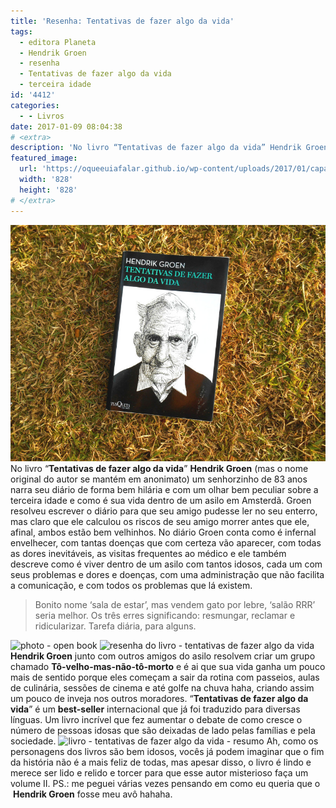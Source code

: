 ```yaml
---
title: 'Resenha: Tentativas de fazer algo da vida'
tags:
  - editora Planeta
  - Hendrik Groen
  - resenha
  - Tentativas de fazer algo da vida
  - terceira idade
id: '4412'
categories:
  - - Livros
date: 2017-01-09 08:04:38
# <extra>
description: 'No livro “Tentativas de fazer algo da vida” Hendrik Groen (mas o nome original do autor se mantém em anonimato) um senhorzinho de 83 anos narra seu diário de forma bem hilária e com um olhar bem peculiar sobre a terceira idade e como é sua vida dentro de um asilo em Amsterdã. Groen resolveu escrever o diário para que seu amigo pudesse ler no seu enterro, mas claro que ele calculou os riscos de seu amigo morrer antes que ele, afinal, ambos estão bem velhinhos. No diário Groen conta como é infernal envelhecer, com tantas doenças que com certeza vão aparecer, com todas as dores inevitáveis, as visitas frequentes ao médico e ele também descreve como é viver dentro de um asilo com tantos idosos, cada um com seus problemas e dores e doenças, com uma administração que não &hellip;'
featured_image: 
  url: 'https://oqueeuiafalar.github.io/wp-content/uploads/2017/01/capa-do-livro-tentativa-de-fazer-algo-da-vida.jpg'
  width: '828'
  height: '828'
# </extra>
---
```


![resumo - tentativas de fazer algo da vida](/wp-content/uploads/2017/01/capa-do-livro-tentativa-de-fazer-algo-da-vida.jpg) No livro “**Tentativas de fazer algo da vida**” **Hendrik Groen** (mas o nome original do autor se mantém em anonimato) um senhorzinho de 83 anos narra seu diário de forma bem hilária e com um olhar bem peculiar sobre a terceira idade e como é sua vida dentro de um asilo em Amsterdã. Groen resolveu escrever o diário para que seu amigo pudesse ler no seu enterro, mas claro que ele calculou os riscos de seu amigo morrer antes que ele, afinal, ambos estão bem velhinhos. No diário Groen conta como é infernal envelhecer, com tantas doenças que com certeza vão aparecer, com todas as dores inevitáveis, as visitas frequentes ao médico e ele também descreve como é viver dentro de um asilo com tantos idosos, cada um com seus problemas e dores e doenças, com uma administração que não facilita a comunicação, e com todos os problemas que lá existem.

> Bonito nome ‘sala de estar’, mas vendem gato por lebre, ‘salão RRR’ seria melhor. Os três erres significando: resmungar, reclamar e ridicularizar. Tarefa diária, para alguns.

![photo - open book](/wp-content/uploads/2017/01/resumo-tentativas-de-fazer-algo-da-vida.jpg) ![resenha do livro - tentativas de fazer algo da vida](/wp-content/uploads/2017/01/contra-capa-tentativas-de-fazer-algo-da-vida.jpg) **Hendrik Groen** junto com outros amigos do asilo resolvem criar um grupo chamado **Tô-velho-mas-não-tô-morto** e é ai que sua vida ganha um pouco mais de sentido porque eles começam a sair da rotina com passeios, aulas de culinária, sessões de cinema e até golfe na chuva haha, criando assim um pouco de inveja nos outros moradores. “**Tentativas de fazer algo da vida**” é um **best-seller** internacional que já foi traduzido para diversas línguas. Um livro incrível que fez aumentar o debate de como cresce o número de pessoas idosas que são deixadas de lado pelas famílias e pela sociedade. ![livro - tentativas de fazer algo da vida - resumo](/wp-content/uploads/2017/01/resumo-do-livro-tentativas-de-fazer-algo-da-vida.jpg) Ah, como os personagens dos livros são bem idosos, vocês já podem imaginar que o fim da história não é a mais feliz de todas, mas apesar disso, o livro é lindo e merece ser lido e relido e torcer para que esse autor misterioso faça um volume II. PS.: me peguei várias vezes pensando em como eu queria que o  **Hendrik Groen** fosse meu avô hahaha.
